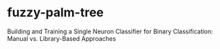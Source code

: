 # fuzzy-palm-tree
Building and Training a Single Neuron Classifier for Binary Classification: Manual vs. Library-Based Approaches
